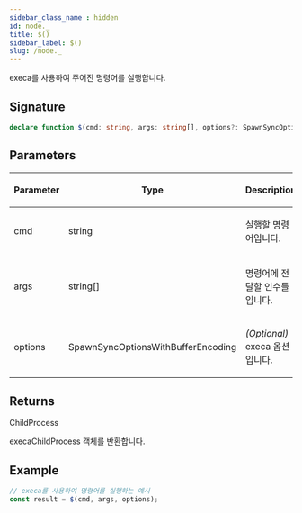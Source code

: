 ```yaml
---
sidebar_class_name : hidden
id: node._
title: $()
sidebar_label: $()
slug: /node._
---
```






execa를 사용하여 주어진 명령어를 실행합니다.

## Signature

```typescript
declare function $(cmd: string, args: string[], options?: SpawnSyncOptionsWithBufferEncoding): ChildProcess;
```

## Parameters

<table><thead><tr><th>

Parameter


</th><th>

Type


</th><th>

Description


</th></tr></thead>
<tbody><tr><td>

cmd


</td><td>

string


</td><td>

실행할 명령어입니다.


</td></tr>
<tr><td>

args


</td><td>

string[]


</td><td>

명령어에 전달할 인수들입니다.


</td></tr>
<tr><td>

options


</td><td>

SpawnSyncOptionsWithBufferEncoding


</td><td>

_(Optional)_ execa 옵션입니다.


</td></tr>
</tbody></table>

## Returns

ChildProcess

execaChildProcess 객체를 반환합니다.

## Example


```typescript
// execa를 사용하여 명령어를 실행하는 예시
const result = $(cmd, args, options);
```

